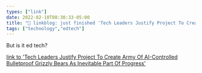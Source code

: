 ```yaml
---
types: ["link"]
date: 2022-02-10T08:30:33-05:00
title: "🔗 linkblog: just finished 'Tech Leaders Justify Project To Create Army Of AI-Controlled Bulletproof Grizzly Bears As Inevitable Part Of Progress'"
tags: ["technology","edtech"]
---
```

But is it ed tech?
 
[link to 'Tech Leaders Justify Project To Create Army Of AI-Controlled Bulletproof Grizzly Bears As Inevitable Part Of Progress'](https://www.theonion.com/tech-leaders-justify-project-to-create-army-of-ai-contr-1848402815)
